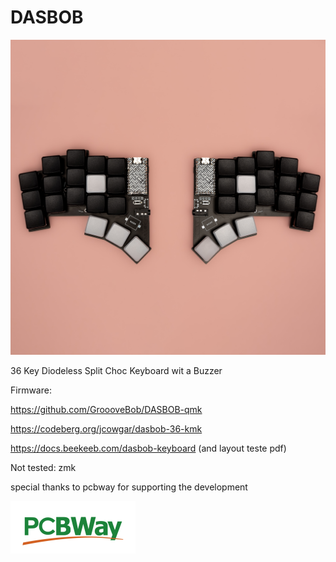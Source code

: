 # DASBOB

![alt text](https://github.com/GroooveBob/DASBOB/blob/main/pic/dasbob.png)


36 Key Diodeless Split Choc Keyboard wit a Buzzer 

Firmware:

https://github.com/GroooveBob/DASBOB-qmk

https://codeberg.org/jcowgar/dasbob-36-kmk

https://docs.beekeeb.com/dasbob-keyboard (and layout teste pdf)

Not tested: zmk

special thanks to pcbway for supporting the development

![alt text](https://github.com/GroooveBob/DASBOB/blob/main/pic/pcbway-logo-trasppng.png)
